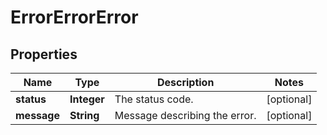 
# ErrorErrorError

## Properties
Name | Type | Description | Notes
------------ | ------------- | ------------- | -------------
**status** | **Integer** | The status code. |  [optional]
**message** | **String** | Message describing the error. |  [optional]



